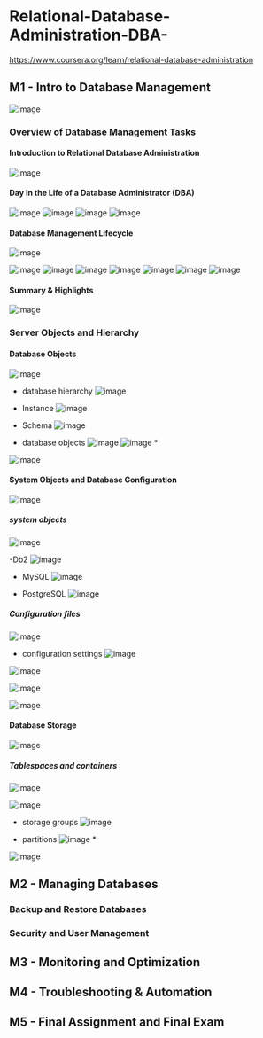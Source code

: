 # Relational-Database-Administration-DBA-
https://www.coursera.org/learn/relational-database-administration

## M1 - Intro to Database Management
![image](https://github.com/user-attachments/assets/9ebd8659-e47f-4cc0-a4a8-663009f80b73)

### Overview of Database Management Tasks

#### Introduction to Relational Database Administration
![image](https://github.com/user-attachments/assets/227875cd-cbc0-4773-98fa-55679a377c57)

#### Day in the Life of a Database Administrator (DBA)
![image](https://github.com/user-attachments/assets/58f1fa1f-cd35-49a3-a0fc-4f80126216ea)
![image](https://github.com/user-attachments/assets/5f65f6f0-c2d7-4e3d-ac58-2ed135cb206c)
![image](https://github.com/user-attachments/assets/bebd3ba2-4188-4e81-9015-0bbc1ede3120)
![image](https://github.com/user-attachments/assets/ea8dd878-e54f-446c-83d1-b4c486c763ae)

#### Database Management Lifecycle 
![image](https://github.com/user-attachments/assets/08c475e4-9ef5-4e22-9933-e829c600df2e)

![image](https://github.com/user-attachments/assets/68322edc-a0c6-49dd-a5e2-2a2eda134b19)
![image](https://github.com/user-attachments/assets/57a02dc7-476a-4b74-862d-c02d4029aeef)
![image](https://github.com/user-attachments/assets/cde9fd9d-e6f4-4d34-a1d0-380a4327b21d)
![image](https://github.com/user-attachments/assets/3dc14b91-b67b-44e4-a38b-557bbe6695b9)
![image](https://github.com/user-attachments/assets/3c734bee-02be-4dcd-bd9f-4aeb8cbbe695)
![image](https://github.com/user-attachments/assets/5536f5c6-144b-4a03-9ff0-e8a73b4f03b3)
![image](https://github.com/user-attachments/assets/9b58fbf1-c7be-44a1-8076-6b5183d00aee)


#### Summary & Highlights

![image](https://github.com/user-attachments/assets/f4bc95c6-ebf1-4911-8a78-8f50ca51b646)


### Server Objects and Hierarchy

#### Database Objects
![image](https://github.com/user-attachments/assets/86524970-bfac-413c-a083-bd2897a28a2f)

- database hierarchy
  ![image](https://github.com/user-attachments/assets/63a816e3-328b-4d23-98ae-578e3450ff45)

- Instance
![image](https://github.com/user-attachments/assets/34d44df2-c099-4f92-b2b1-3a9b0a733538)

- Schema
  ![image](https://github.com/user-attachments/assets/d50b37f0-edaa-43d6-8ac8-98bfcd716aa1)

- database objects
  ![image](https://github.com/user-attachments/assets/59433a81-357d-4f2b-8c8e-446c055cc74a)
![image](https://github.com/user-attachments/assets/374170de-bdb5-4ac0-a3b4-5cf035833a03) *

![image](https://github.com/user-attachments/assets/0ae59ffd-9844-4313-900e-d66858333733)


#### System Objects and Database Configuration
![image](https://github.com/user-attachments/assets/e413079e-681e-46c0-a6a8-c36b337e3c18)

##### system objects
  ![image](https://github.com/user-attachments/assets/26e350d6-b707-4611-9089-9ea60ab53a31)

-Db2
![image](https://github.com/user-attachments/assets/f71a90f2-4526-41dd-9e6f-193c20b23cf4)

- MySQL
  ![image](https://github.com/user-attachments/assets/350860ea-7632-40f8-9503-94c358af44bf)

- PostgreSQL
  ![image](https://github.com/user-attachments/assets/6e68efc9-9d69-4fe8-b10c-9af5eaefb279)

##### Configuration files
![image](https://github.com/user-attachments/assets/5689f2fd-1e3c-4ba6-97eb-5fdbc6a6ba70)

- configuration settings
![image](https://github.com/user-attachments/assets/0c6f09b0-1a71-4023-82e1-f4e634bb71d6)

![image](https://github.com/user-attachments/assets/7bd661de-6f17-4a50-afc7-9e90c1a5afc0)

![image](https://github.com/user-attachments/assets/1bb4ba74-9307-4de9-a662-b07f36dcdd8a)

![image](https://github.com/user-attachments/assets/a499b170-3bc2-4a2f-8e19-2af0d440dab1)


#### Database Storage
![image](https://github.com/user-attachments/assets/ca17e1dc-08d0-4593-979e-2ef6a62ee7ab)

##### Tablespaces and containers
![image](https://github.com/user-attachments/assets/576eceb3-85f4-4936-b96c-712b8bcd4ae9)

![image](https://github.com/user-attachments/assets/75f3400f-9700-4767-a545-9c77deceeab9)

- storage groups
  ![image](https://github.com/user-attachments/assets/b17bcf16-5311-4c15-8c88-c218917014ee)

- partitions
  ![image](https://github.com/user-attachments/assets/525bc299-928f-4579-adba-50f973937003) *


![image](https://github.com/user-attachments/assets/a6317685-3ad1-4d73-94a2-77b9097d8539)







## M2 - Managing Databases

### Backup and Restore Databases


### Security and User Management








## M3 - Monitoring and Optimization







## M4 - Troubleshooting & Automation






## M5 - Final Assignment and Final Exam
